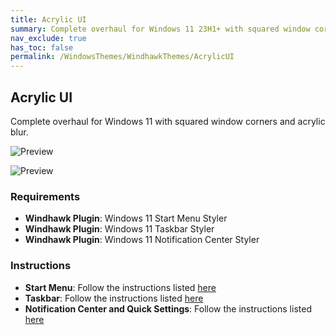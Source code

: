 ```yaml
---
title: Acrylic UI
summary: Complete overhaul for Windows 11 23H1+ with squared window corners and acrylic blur
nav_exclude: true
has_toc: false
permalink: /WindowsThemes/WindhawkThemes/AcrylicUI
---
```


## Acrylic UI
Complete overhaul for Windows 11 with squared window corners and acrylic blur. 

![Preview](https://the-back-room.info/assets/images/previews/start-menu-styler/acrylic.bmp?raw=True)  

![Preview](https://the-back-room.info/assets/images/previews/notification-center-styler/acrylic.bmp?raw=True)  

### Requirements

- **Windhawk Plugin**: Windows 11 Start Menu Styler
- **Windhawk Plugin**: Windows 11 Taskbar Styler
- **Windhawk Plugin**: Windows 11 Notification Center Styler

### Instructions

- **Start Menu**: Follow the instructions listed [here](https://the-back-room.info/Windhawk/StartMenuStyler/AcrylicUI)
- **Taskbar**: Follow the instructions listed [here](https://the-back-room.info/Windhawk/TaskbarStyler/AcrylicUI.md)
- **Notification Center and Quick Settings**: Follow the instructions listed [here](https://the-back-room.info/Windhawk/NotificationCenterStyler/AcrylicUI.md)